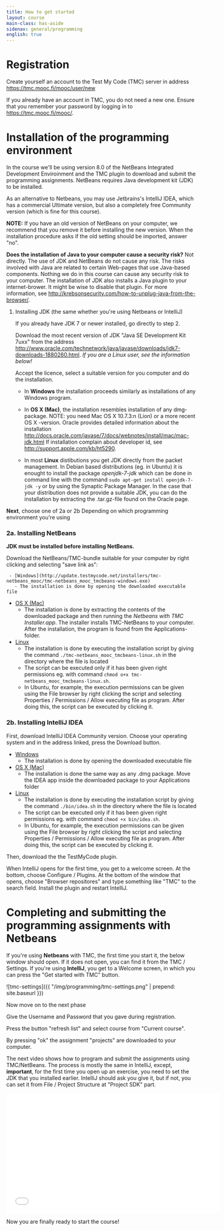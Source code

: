 ```yaml
---
title: How to get started
layout: course
main-class: has-aside
sidenav: general/programming
english: true
---
```

# Registration
Create yourself an account to the Test My Code (TMC) server in address <https://tmc.mooc.fi/mooc/user/new>

If you already have an account in TMC, you do not need a new one. Ensure that you remember your password by logging in to  <https://tmc.mooc.fi/mooc/>.

# Installation of the programming environment

In the course we'll be using version 8.0 of the NetBeans Integrated Development Enviroinment and the TMC plugin to download and submit the programming assignments. NetBeans requires Java development kit (JDK) to be installed.

As an alternative to Netbeans, you may use Jetbrains's IntelliJ IDEA, which has a commercial Ultimate version, but also a completely free Community version (which is fine for this course).

**NOTE:** If you have an old version of NetBeans on your computer, we recommend that you remove it before installing the new version. When the installation procedure asks  if the old setting should be imported, answer "no".

**Does the installation of Java to your computer cause a security risk?** Not directly. The use of JDK and NetBeans do not cause any risk. The risks involved with Java are related to certain Web-pages that use Java-based components. Nothing we do in this course can cause any security risk to your computer. The installation of JDK also installs a Java plugin to your internet-brower. It might be wise to disable that plugin. For more information, see  <http://krebsonsecurity.com/how-to-unplug-java-from-the-browser/>.

1. Installing JDK (the same whether you're using Netbeans or IntelliJ)

   If you already have JDK 7 or newer installed, go directly to step 2.

   Download the most recent version of JDK "Java SE Development Kit 7uxx" from the address <http://www.oracle.com/technetwork/java/javase/downloads/jdk7-downloads-1880260.html>. *If you are a Linux user, see the information below!*

   Accept the licence, select a suitable version for you computer and do the installation.

   - In **Windows** the installation proceeds similarly as installations of any Windows program.

   - In **OS X (Mac)**, the installation resembles installation of any dmg-package. NOTE: you need Mac OS X 10.7.3:n (Lion) or a more recent OS X -version.  Oracle provides detailed information about the installation <http://docs.oracle.com/javase/7/docs/webnotes/install/mac/mac-jdk.html> If installation complain about developer id, see <http://support.apple.com/kb/ht5290>.

   - In most **Linux** distibutions you get JDK directly from the packet management. In Debian based distributions (eg. in Ubuntu) it is enought to install the package *openjdk-7-jdk* which can be done in command line with the command `sudo apt-get install openjdk-7-jdk -y` or by using the Synaptic Package Manager. In the case that your distribution does not provide a suitable JDK, you can do the installation by extracting the .tar.gz-file found on the Oracle page.

**Next**, choose one of 2a or 2b Depending on which programming environment you're using

### 2a. Installing NetBeans

   **JDK must be installed before installing NetBeans.**

   Download the NetBeans/TMC-bundle suitable for your computer by right clicking and selecting "save link as":

	 - [Windows](http://update.testmycode.net/installers/tmc-netbeans_mooc/tmc-netbeans_mooc_tmcbeans-windows.exe)
       - The installation is done by opening the downloaded executable file
   - [OS X (Mac)](http://update.testmycode.net/installers/tmc-netbeans_mooc/tmc-netbeans_mooc_tmcbeans-macosx.tgz)
      - The installation is done by extracting the contents of the downloaded package and then running the *Netbeans with TMC Installer.app*. The installer installs TMC-NetBeans to your computer. After the installation, the program is found from the Applications-folder.
   - [Linux](http://update.testmycode.net/installers/tmc-netbeans_mooc/tmc-netbeans_mooc_tmcbeans-linux.sh)
      - The installation is done by executing the installation script by giving the command `./tmc-netbeans_mooc_tmcbeans-linux.sh` in the directory where the file is located
      - The script can be executed only if it has been given right permissions eg. with command `chmod o+x tmc-netbeans_mooc_tmcbeans-linux.sh`.
      - In Ubuntu, for example, the execution permissions can be given using the File browser  by right clicking the script and selecting Properties / Permissions / Allow executing file as program. After doing this, the script can be executed by clicking it.

### 2b. Installing IntelliJ IDEA

First, download IntelliJ IDEA Community version. Choose your operating system and in the address linked, press the
Download button.

   - [Windows](https://www.jetbrains.com/idea/download/#section=windows)
      - The installation is done by opening the downloaded executable file
   - [OS X (Mac)](https://www.jetbrains.com/idea/download/#section=linux)
      - The installation is done the same way as any .dmg package. Move the IDEA app inside the downloaded package to your Applications folder
   - [Linux](https://www.jetbrains.com/idea/download/#section=linux)
      - The installation is done by executing the installation script by giving the command `./bin/idea.sh` in the directory where the file is located
      - The script can be executed only if it has been given right permissions eg. with command `chmod +x bin/idea.sh`.
      - In Ubuntu, for example, the execution permissions can be given using the File browser  by right clicking the script and selecting Properties / Permissions / Allow executing file as program. After doing this, the script can be executed by clicking it.

Then, download the the TestMyCode plugin. 

When IntelliJ opens for the first time, you get to a welcome screen. At the bottom, choose Configure / Plugins. At the bottom of the window that opens,
choose "Browser repositores" and type something like "TMC" to the search field. Install the plugin and restart IntelliJ.


# Completing and submitting the programming assignments with Netbeans

If you're using **Netbeans** with TMC, the first time you start it, the below window should open. If it does not open, you can find it from the TMC / Settings. If you're
using **IntelliJ**, you get to a Welcome screen, in which you can press the "Get started with TMC" button.

![tmc-settings]({{ "/img/programming/tmc-settings.png" | prepend: site.baseurl }})

Now move on to the next phase

Give the Username and Password that you gave during registration.

Press the button "refresh list" and select course from "Current course".

By pressing "ok" the assignment "projects" are downloaded to your computer.

The next video shows how to program and submit the assignments using TMC/NetBeans. The process is mostly the same in IntelliJ, except, **important**,
for the first time you open up an exercise, you need to set the JDK that you installed earlier. IntelliJ should ask you give it, but if not,
you can set it from File / Project Structure at "Project SDK" part.

<iframe width="560" height="315" src="//www.youtube.com/embed/ZFsg0Uh0UVE" frameborder="0" allowfullscreen></iframe>

Now you are finally ready to start the course!
